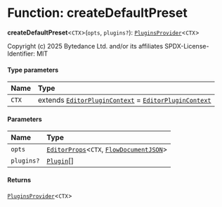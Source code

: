 # Function: createDefaultPreset

**createDefaultPreset**<`CTX`>(`opts`, `plugins?`): [`PluginsProvider`](/en/auto-docs/free-layout-editor/interfaces/PluginsProvider.md)<`CTX`>

Copyright (c) 2025 Bytedance Ltd. and/or its affiliates
SPDX-License-Identifier: MIT

#### Type parameters

| Name | Type |
| :------ | :------ |
| `CTX` | extends [`EditorPluginContext`](/en/auto-docs/free-layout-editor/interfaces/EditorPluginContext.md) = [`EditorPluginContext`](/en/auto-docs/free-layout-editor/interfaces/EditorPluginContext.md) |

#### Parameters

| Name | Type |
| :------ | :------ |
| `opts` | [`EditorProps`](/en/auto-docs/free-layout-editor/interfaces/EditorProps-1.md)<`CTX`, [`FlowDocumentJSON`](/en/auto-docs/free-layout-editor/types/FlowDocumentJSON.md)> |
| `plugins?` | [`Plugin`](/en/auto-docs/free-layout-editor/variables/Plugin-1.md)\[] |

#### Returns

[`PluginsProvider`](/en/auto-docs/free-layout-editor/interfaces/PluginsProvider.md)<`CTX`>
